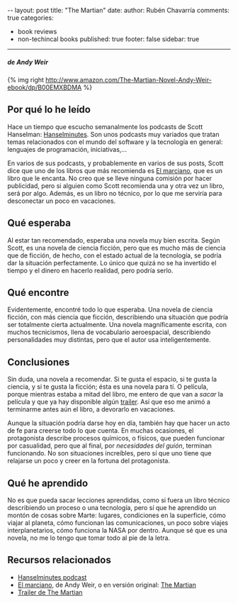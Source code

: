 --
layout: post
title: "The Martian"
date: 
author: Rubén Chavarría
comments: true
categories: 
- book reviews
- non-techincal books
published: true
footer: false
sidebar: true
---

##### de Andy Weir

{% img right http://www.amazon.com/The-Martian-Novel-Andy-Weir-ebook/dp/B00EMXBDMA %}

## Por qué lo he leído

Hace un tiempo que escucho semanalmente los podcasts de Scott Hanselman:
[Hanselminutes][1]. Son unos podcasts muy variados que tratan temas relacionados
con el mundo del software y la tecnología en general: lenguajes de programación,
iniciativas,...

En varios de sus podcasts, y probablemente en varios de sus posts, Scott dice
que uno de los libros que más recomienda es [El marciano][2], que es un libro
que le encanta. No creo que se lleve ninguna comisión por hacer publicidad,
pero si alguien como Scott recomienda una y otra vez un libro, será por algo.
Además, es un libro no técnico, por lo que me serviría para desconectar un poco
en vacaciones.

<!-- more -->

## Qué esperaba

Al estar tan recomendado, esperaba una novela muy bien escrita. Según Scott, es
una novela de ciencia ficción, pero que es mucho más de ciencia que de ficción,
de hecho, con el estado actual de la tecnología, se podría dar la situación
perfectamente. Lo único que quizá no se ha invertido el tiempo y el dinero en
hacerlo realidad, pero podría serlo.

## Qué encontre

Evidentemente, encontré todo lo que esperaba. Una novela de ciencia ficción, con
más ciencia que ficción, describiendo una situación que podría ser totalmente
cierta actualmente. Una novela magníficamente escrita, con muchos tecnicismos,
llena de vocabulario aeroespacial, describiendo personalidades muy distintas,
pero que el autor usa inteligentemente.

## Conclusiones

Sin duda, una novela a recomendar. Si te gusta el espacio, si te gusta la ciencia,
y si te gusta la ficción; ésta es una novela para tí. O película, porque mientras
estaba a mitad del libro, me entero de que van a *sacar* la película y que ya hay
disponible algún [trailer][4]. Así que eso me animó a terminarme antes aún el
libro, a devorarlo en vacaciones.

Aunque la situación podría darse hoy en día, también hay que hacer un acto de fe
para creerse todo lo que cuenta. En muchas ocasiones, el protagonista describe
procesos químicos, o físicos, que pueden funcionar por casualidad, pero que al
final, por *necesidades del guión*, terminan funcionando. No son situaciones
increíbles, pero sí que uno tiene que relajarse un poco y creer en la fortuna
del protagonista.

## Qué he aprendido

No es que pueda sacar lecciones aprendidas, como si fuera un libro técnico
describiendo un proceso o una tecnología, pero sí que he aprendido un montón
de cosas sobre Marte: lugares, condiciones en la superficie, cómo viajar al
planeta, cómo funcionan las comunicaciones, un poco sobre viajes
interplanetarios, cómo funciona la NASA por dentro. Aunque sé que es una novela,
no me lo tengo que tomar todo al pie de la letra.

## Recursos relacionados

- [Hanselminutes podcast][1]
- [El marciano][2], de Andy Weir, o en versión original: [The Martian][3]
- [Trailer de The Martian][4]

[1]: http://www.hanselminutes.com/
[2]: http://www.amazon.es/gp/product/B00OXYQR38/
[3]: http://www.amazon.com/The-Martian-Novel-Andy-Weir-ebook/dp/B00EMXBDMA
[4]: https://www.youtube.com/watch?v=ej3ioOneTy8

